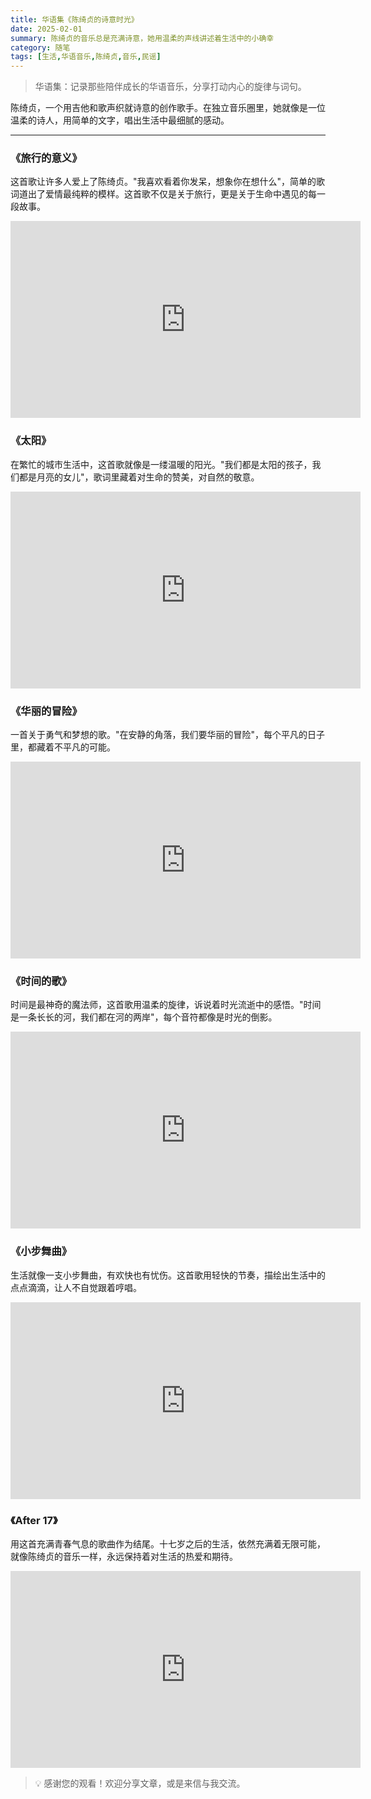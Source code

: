 ```yaml
---
title: 华语集《陈绮贞的诗意时光》
date: 2025-02-01
summary: 陈绮贞的音乐总是充满诗意，她用温柔的声线讲述着生活中的小确幸
category: 随笔
tags: [生活,华语音乐,陈绮贞,音乐,民谣]
---
```


> 华语集：记录那些陪伴成长的华语音乐，分享打动内心的旋律与词句。

陈绮贞，一个用吉他和歌声织就诗意的创作歌手。在独立音乐圈里，她就像是一位温柔的诗人，用简单的文字，唱出生活中最细腻的感动。

---

### 《旅行的意义》

这首歌让许多人爱上了陈绮贞。"我喜欢看着你发呆，想象你在想什么"，简单的歌词道出了爱情最纯粹的模样。这首歌不仅是关于旅行，更是关于生命中遇见的每一段故事。

<iframe width="560" height="315" src="https://www.youtube.com/embed/jR74DTy0wTY?si=Q0aTJ_oebUAF_Hih" title="YouTube video player" frameborder="0" allow="accelerometer; autoplay; clipboard-write; encrypted-media; gyroscope; picture-in-picture; web-share" referrerpolicy="strict-origin-when-cross-origin" allowfullscreen></iframe>

### 《太阳》

在繁忙的城市生活中，这首歌就像是一缕温暖的阳光。"我们都是太阳的孩子，我们都是月亮的女儿"，歌词里藏着对生命的赞美，对自然的敬意。

<iframe width="560" height="315" src="https://www.youtube.com/embed/E9Ne1jVFiEY?si=JFoeFCaR120HbuOX" title="YouTube video player" frameborder="0" allow="accelerometer; autoplay; clipboard-write; encrypted-media; gyroscope; picture-in-picture; web-share" referrerpolicy="strict-origin-when-cross-origin" allowfullscreen></iframe>

### 《华丽的冒险》

一首关于勇气和梦想的歌。"在安静的角落，我们要华丽的冒险"，每个平凡的日子里，都藏着不平凡的可能。

<iframe width="560" height="315" src="https://www.youtube.com/embed/R12xOa5n9yo?si=HNJVr3f-lu0th2Jr" title="YouTube video player" frameborder="0" allow="accelerometer; autoplay; clipboard-write; encrypted-media; gyroscope; picture-in-picture; web-share" referrerpolicy="strict-origin-when-cross-origin" allowfullscreen></iframe>

### 《时间的歌》

时间是最神奇的魔法师，这首歌用温柔的旋律，诉说着时光流逝中的感悟。"时间是一条长长的河，我们都在河的两岸"，每个音符都像是时光的倒影。

<iframe width="560" height="315" src="https://www.youtube.com/embed/Ll9e-ZoyTws?si=oKKYMW7UlITIwUdn" title="YouTube video player" frameborder="0" allow="accelerometer; autoplay; clipboard-write; encrypted-media; gyroscope; picture-in-picture; web-share" referrerpolicy="strict-origin-when-cross-origin" allowfullscreen></iframe>

### 《小步舞曲》

生活就像一支小步舞曲，有欢快也有忧伤。这首歌用轻快的节奏，描绘出生活中的点点滴滴，让人不自觉跟着哼唱。

<iframe width="560" height="315" src="https://www.youtube.com/embed/1iujiTGBeaw?si=pzI-P2_YS6cVO_H-" title="YouTube video player" frameborder="0" allow="accelerometer; autoplay; clipboard-write; encrypted-media; gyroscope; picture-in-picture; web-share" referrerpolicy="strict-origin-when-cross-origin" allowfullscreen></iframe>

### 《After 17》

用这首充满青春气息的歌曲作为结尾。十七岁之后的生活，依然充满着无限可能，就像陈绮贞的音乐一样，永远保持着对生活的热爱和期待。

<iframe width="560" height="315" src="https://www.youtube.com/embed/s-6bZX1OUj8?si=8MN0PfsLq6CjPFAT" title="YouTube video player" frameborder="0" allow="accelerometer; autoplay; clipboard-write; encrypted-media; gyroscope; picture-in-picture; web-share" referrerpolicy="strict-origin-when-cross-origin" allowfullscreen></iframe>

> 💡 感谢您的观看！欢迎分享文章，或是来信与我交流。